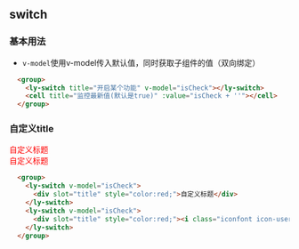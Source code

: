 ## switch
### 基本用法
<group>
  <ly-switch title="开启某个功能" v-model="isCheck"></ly-switch>
  <cell title="监控最新值(默认是true)" :value="isCheck + ''"></cell>
</group>

<ul class="description">
  <li><code>v-model</code>使用v-model传入默认值，同时获取子组件的值（双向绑定）</li>
</ul>

```html
  <group>
    <ly-switch title="开启某个功能" v-model="isCheck"></ly-switch>
    <cell title="监控最新值(默认是true)" :value="isCheck + ''"></cell>
  </group>
```

### 自定义title
<group>
  <ly-switch v-model="isCheck">
    <div slot="title" style="color:red;">自定义标题</div>
  </ly-switch>
  <ly-switch v-model="isCheck">
    <div slot="title" style="color:red;"><i class="iconfont icon-user"></i><span class="v-m">自定义标题</span></div>
  </ly-switch>
</group>

```html
  <group>
    <ly-switch v-model="isCheck">
      <div slot="title" style="color:red;">自定义标题</div>
    </ly-switch>
    <ly-switch v-model="isCheck">
      <div slot="title" style="color:red;"><i class="iconfont icon-user"></i>自定义标题</div>
    </ly-switch>
  </group>
```